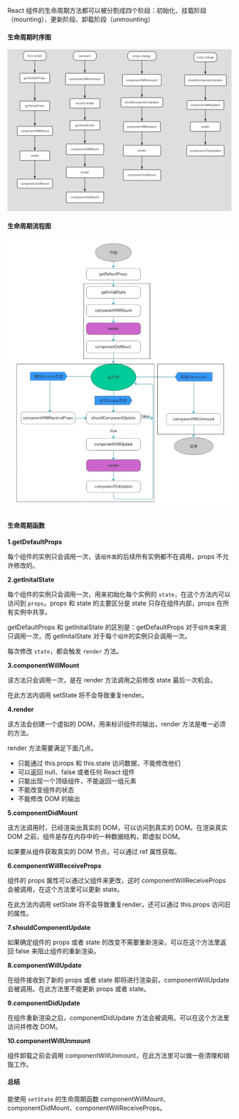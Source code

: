 React 组件的生命周期方法都可以被分割成四个阶段：初始化、挂载阶段（mounting）、更新阶段、卸载阶段（unmounting）

#### 生命周期时序图

![03](../../image/React/10/03.png)

#### 生命周期流程图

![04](../../image/React/10/04.jpg)

#### 生命周期函数

**1.getDefaultProps**

每个组件的实例只会调用一次，该`组件类`的后续所有实例都不在调用，props 不允许修改的。

**2.getInitalState**

每个组件的实例只会调用一次，用来初始化每个实例的 `state`，在这个方法内可以访问到 `props`。props 和 state 的主要区分是 state 只存在组件内部，props 在所有实例中共享。

getDefaultProps 和 getInitalState 的区别是：getDefaultProps 对于`组件类`来说只调用一次，而 getInitalState 对于每个`组件`的实例只会调用一次。

每次修改 `state`，都会触发 `render` 方法。

**3.componentWillMount**

该方法只会调用一次，是在 render 方法调用之前修改 state 最后一次机会。

在此方法内调用 setState 将不会导致重复render。

**4.render**

该方法会创建一个虚拟的 DOM，用来标识组件的输出，render 方法是唯一必须的方法。

render 方法需要满足下面几点。

* 只能通过 this.props 和 this.state 访问数据，不能修改他们
* 可以返回 null、false 或者任何 React 组件
* 只能出现一个顶级组件，不能返回一组元素
* 不能改变组件的状态
* 不能修改 DOM 的输出

**5.componentDidMount**

该方法调用时，已经渲染出真实的 DOM，可以访问到真实的 DOM。在渲染真实 DOM 之前，组件是存在内存中的一种数据结构，即虚拟 DOM。

如果要从组件获取真实的 DOM 节点，可以通过 ref 属性获取。

**6.componentWillReceiveProps**

组件的 props 属性可以通过父组件来更改，这时 componentWillReceiveProps 会被调用，在这个方法里可以更新 state。

在此方法内调用 setState 将不会导致重复render，还可以通过 this.props 访问旧的属性。

**7.shouldComponentUpdate**

如果确定组件的 props 或者 state 的改变不需要重新渲染，可以在这个方法里返回 false 来阻止组件的重新渲染。

**8.componentWillUpdate**

在组件接收到了新的 props 或者 state 即将进行渲染前，componentWillUpdate 会被调用。在此方法里不能更新 props 或者 state。

**9.componentDidUpdate**

在组件重新渲染之后，componentDidUpdate 方法会被调用。可以在这个方法里访问并修改 DOM。

**10.componentWillUnmount**

组件卸载之前会调用 componentWillUnmount，在此方法里可以做一些清理和销毁工作。

#### 总结

能使用 `setState` 的生命周期函数 componentWillMount、componentDidMount、componentWillReceiveProps。
